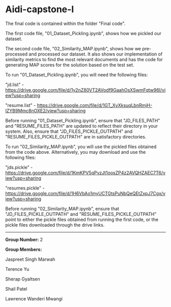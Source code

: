# Aidi-capstone-I

The final code is contained within the folder "Final code". 

The first code file, "01_Dataset_Pickling.ipynb", shows how we pickled our dataset. 

The second code file, "02_Similarity_MAP.ipynb", shows how we pre-processed and processed our dataset. It also shows our implementation of similarity metrics to find the most relevant documents and has the code for generating MAP scores for the solution based on the test set.

To run "01_Dataset_Pickling.ipynb", you will need the following files:

"jd.list" - https://drive.google.com/file/d/1y2nZ80VT2AVodf9GaahOsXSwmFqtw96l/view?usp=sharing

"resume.list" - https://drive.google.com/file/d/1GT_XyXksuqLbnRmjH-IZYB9Mmc8nOXE2/view?usp=sharing

Before running "01_Dataset_Pickling.ipynb", ensure that "JD_FILES_PATH" and "RESUME_FILES_PATH" are updated to reflect their directory in your system. Also, ensure that "JD_FILES_PICKLE_OUTPATH" and "RESUME_FILES_PICKLE_OUTPATH" are in satisfactory directories.

To run "02_Similarity_MAP.ipynb", you will use the pickled files obtained from the code above. Alternatively, you may download and use the following files:

"jds.pickle" - https://drive.google.com/file/d/1KmKPV5qPvzJt1oosZP4z2AVQHZAEC7T6/view?usp=sharing

"resumes.pickle" - https://drive.google.com/file/d/1H6VbAo1myUCTGtsPuNbQeQEtZxpJ7Cgx/view?usp=sharing

Before running "02_Similarity_MAP.ipynb", ensure that "JD_FILES_PICKLE_OUTPATH" and "RESUME_FILES_PICKLE_OUTPATH" point to either the pickle files obtained from running the first code, or the pickle files downloaded through the drive links.

---
**Group Number:** 2

**Group Members:**

Jaspreet Singh Marwah

Terence Yu

Sherap Gyaltsen

Shail Patel

Lawrence Wanderi Mwangi
